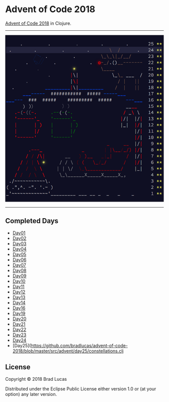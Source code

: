 # Advent of Code 2018

[Advent of Code 2018](https://adventofcode.com/2018) in Clojure.


---

![advent final image](https://github.com/bradlucas/advent-of-code-2018/blob/master/resources/advent-final-image.png)

---

## Completed Days

- [Day01](https://github.com/bradlucas/advent-of-code-2018/blob/master/src/advent/day01/calibration.clj)
- [Day02](https://github.com/bradlucas/advent-of-code-2018/blob/master/src/advent/day02/checksum.clj)
- [Day03](https://github.com/bradlucas/advent-of-code-2018/blob/master/src/advent/day03/overlap.clj)
- [Day04](https://github.com/bradlucas/advent-of-code-2018/blob/master/src/advent/day04/repose.clj)
- [Day05](https://github.com/bradlucas/advent-of-code-2018/blob/master/src/advent/day05/reduction.clj)
- [Day06](https://github.com/bradlucas/advent-of-code-2018/blob/master/src/advent/day06/chronal.clj)
- [Day07](https://github.com/bradlucas/advent-of-code-2018/tree/master/src/advent/day07)
- [Day08](https://github.com/bradlucas/advent-of-code-2018/blob/master/src/advent/day08/license.clj)
- [Day09](https://github.com/bradlucas/advent-of-code-2018/blob/master/src/advent/day09/marbles.clj)
- [Day10](https://github.com/bradlucas/advent-of-code-2018/blob/master/src/advent/day10/stars.clj)
- [Day11](https://github.com/bradlucas/advent-of-code-2018/blob/master/src/advent/day11/fuelcell.clj)
- [Day12](https://github.com/bradlucas/advent-of-code-2018/blob/master/src/advent/day12/plants.clj)
- [Day13](https://github.com/bradlucas/advent-of-code-2018/blob/master/src/advent/day13/carts.clj)
- [Day14](https://github.com/bradlucas/advent-of-code-2018/blob/master/src/advent/day14/recipe.clj)
- [Day16](https://github.com/bradlucas/advent-of-code-2018/blob/master/src/advent/day16/chronal.clj)
- [Day19](https://github.com/bradlucas/advent-of-code-2018/blob/master/src/advent/day19/register.clj)
- [Day20](https://github.com/bradlucas/advent-of-code-2018/blob/master/src/advent/day20/rooms.clj)
- [Day21](https://github.com/bradlucas/advent-of-code-2018/blob/master/src/advent/day21/conversion.clj)
- [Day22](https://github.com/bradlucas/advent-of-code-2018/blob/master/src/advent/day22/modemaze.clj)
- [Day23](https://github.com/bradlucas/advent-of-code-2018/blob/master/src/advent/day23/nanobot.clj)
- [Day24](https://github.com/bradlucas/advent-of-code-2018/blob/master/src/advent/day24/immune.clj)
- [Day25](https://github.com/bradlucas/advent-of-code-2018/blob/master/src/advent/day25/constellations.clj



## License

Copyright © 2018 Brad Lucas

Distributed under the Eclipse Public License either version 1.0 or (at your option) any later version.
